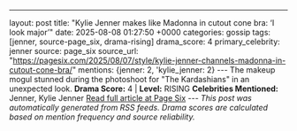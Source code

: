 ---
layout: post
title: "Kylie Jenner makes like Madonna in cutout cone bra: ‘I look major’"
date: 2025-08-08 01:27:50 +0000
categories: gossip
tags: [jenner, source-page_six, drama-rising]
drama_score: 4
primary_celebrity: jenner
source: page_six
source_url: "https://pagesix.com/2025/08/07/style/kylie-jenner-channels-madonna-in-cutout-cone-bra/"
mentions: {jenner: 2, 'kylie_jenner: 2} --- The makeup mogul stunned during the photoshoot for "The Kardashians" in an unexpected look. **Drama Score:** 4 | **Level:** RISING **Celebrities Mentioned:** Jenner, Kylie Jenner [Read full article at Page Six](https://pagesix.com/2025/08/07/style/kylie-jenner-channels-madonna-in-cutout-cone-bra/) --- *This post was automatically generated from RSS feeds. Drama scores are calculated based on mention frequency and source reliability.*
